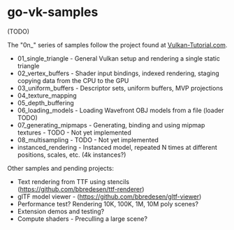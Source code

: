# go-vk-samples

(TODO)

The "0n_" series of samples follow the project found at [Vulkan-Tutorial.com](https://vulkan-tutorial.com).

* 01_single_triangle - General Vulkan setup and rendering a single static triangle
* 02_vertex_buffers - Shader input bindings, indexed rendering, staging copying data from the CPU to the GPU
* 03_uniform_buffers - Descriptor sets, uniform buffers, MVP projections
* 04_texture_mapping
* 05_depth_buffering
* 06_loading_models - Loading Wavefront OBJ models from a file (loader TODO)
* 07_generating_mipmaps - Generating, binding and using mipmap textures - TODO - Not yet implemented
* 08_multisampling - TODO - Not yet implemented
* instanced_rendering - Instanced model, repeated N times at different positions, scales, etc. (4k instances?)

Other samples and pending projects:

- Text rendering from TTF using stencils (https://github.com/bbredesen/ttf-renderer)
- glTF model viewer - (https://github.com/bbredesen/gltf-viewer)
- Performance test? Rendering 10K, 100K, 1M, 10M poly scenes?
- Extension demos and testing?
- Compute shaders - Preculling a large scene?
